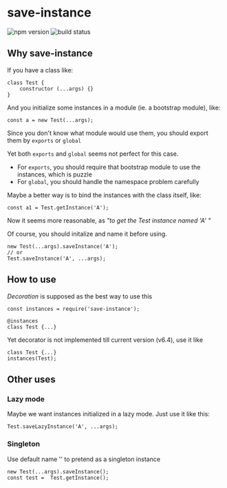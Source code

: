 # save-instance

![npm version](https://img.shields.io/npm/v/save-instance.svg)
![build status](https://travis-ci.org/viRingbells/save-instance.svg?branch=master)

## Why save-instance

If you have a class like:

```
class Test {
    constructor (...args) {}
}
```

And you initialize some instances in a module (ie. a bootstrap module), like:

```
const a = new Test(...args);
```

Since you don't know what module would use them, you should export them by `exports` or `global`

Yet both `exports` and `global` seems not perfect for this case.
* For `exports`, you should require that bootstrap module to use the instances, which is puzzle
* For `global`, you should handle the namespace problem carefully

Maybe a better way is to bind the instances with the class itself, like:

```
const a1 = Test.getInstance('A');
```

Now it seems more reasonable, as _"to get the Test instance named 'A' "_

Of course, you should initalize and name it before using.

```
new Test(...args).saveInstance('A');
// or
Test.saveInstance('A', ...args);
```

## How to use

_Decoration_ is supposed as the best way to use this

```
const instances = require('save-instance');

@instances
class Test {...}
```

Yet decorator is not implemented till current version (v6.4), use it like

```
class Test {...}
instances(Test);
```

## Other uses

### Lazy mode

Maybe we want instances initialized in a lazy mode. Just use it like this:

```
Test.saveLazyInstance('A', ...args);
```

### Singleton

Use default name '' to pretend as a singleton instance

```
new Test(...args).saveInstance();
const test =  Test.getInstance();
```
